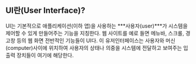 **UI란(User Interface)?**
------
UI는 기본적으로 애플리케이션(이하 앱)을 사용하는 ***사용자(user)***가 시스템을 제어할 수 있게 만들어주는 기능을 지칭한다. 웹 사이트를 예로 들면 메뉴바, 스크롤, 경고창 등의 웹 화면 전반적인 기능들이 UI다. 이 유저인터페이스는 사용자와 머신(computer)사이에 위치하여 사용자의 상태나 의중을 시스템에 전달하고 보여주는 입출력 장치들이 여기에 해당한다.

